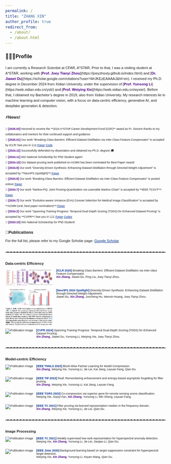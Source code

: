 ```yaml
---
permalink: /
title: "ZHANG XIN"
author_profile: true
redirect_from: 
  - /about/
  - /about.html
---
```


### 👩🏻‍💻Profile

<span style="font-family:Arial; font-size:0.8em;"> 
I am currently a Research Scientist at CFAR, A*STAR. Prior to that, I was a visiting student at A*STAR, working with [<span style="color:#4B0082;"><strong>Prof. Joey Tianyi Zhou</strong></span>](https://joeyzhouty.github.io/index.html) and [<span style="color:#4B0082;"><strong>Dr. Jiawei Du</strong></span>](https://scholar.google.com/citations?user=WrJKEzEAAAAJ&hl=en).  
I received my Ph.D. degree in December 2024 from Xidian University, under the supervision of [<span style="color:#4B0082;"><strong>Prof. Yunsong Li</strong></span>](https://web.xidian.edu.cn/ysli/) and [<span style="color:#4B0082;"><strong>Prof. Weiying Xie</strong></span>](https://web.xidian.edu.cn/wyxie/). Before that, I obtained my Bachelor’s degree in 2019, also from Xidian University.  
My research interests lie in machine learning and computer vision, with a focus on data-centric efficiency, generative AI, and deepfake generation & detection.
  
### ⚡️News!
<span style="font-family:Arial; font-size:0.8em;">
📌 <span style="color:#4B0082;"><strong>[2025.03]</strong></span> Honored to receive the **2024 A*STAR Career Development Fund (CDF)** award as PI.  
Sincere thanks to my collaborators and mentors for their continued support and guidance.<br>
📌 <span style="color:#4B0082;"><strong>[2025.01]</strong></span> Our work "Breaking Class Barriers: Efficient Dataset Distillation via Inter-Class Feature Compensator" is accepted by ICLR! See you in 🇸🇬 <a href="https://arxiv.org/abs/2408.06927" style="color:#00308B;">Paper</a>  <a href="https://github.com/zhangxin-xd/UFC" style="color:#00308B;">Code</a><br>
📌 <span style="color:#4B0082;"><strong>[2024.12]</strong></span> Successfully defended my dissertation and obtained my Ph.D. degree! 🎓 <br>
📌 <span style="color:#4B0082;"><strong>[2024.11]</strong></span> Win National Scholarship for PhD Student again! <br>
📌 <span style="color:#4B0082;"><strong>[2024.10]</strong></span> Our dataset pruning work published on ACMM has been nominated for Best Paper Award!<br>
📌 <span style="color:#4B0082;"><strong>[2024.9]</strong></span> Our work "Diversity-Driven Synthesis: Enhancing Dataset Distillation through Directed Weight Adjustment" is accepted by **NeurIPS (spotlight)**! <a href="https://arxiv.org/abs/2409.17612" style="color:#00308B;">Paper</a><br>
📌 <span style="color:#4B0082;"><strong>[2024.8]</strong></span> Our work "Breaking Class Barriers: Efficient Dataset Distillation via Inter-Class Feature Compensator" is posted online! <a href="https://arxiv.org/abs/2408.06927" style="color:#00308B;">Paper</a><br>
📌 <span style="color:#4B0082;"><strong>[2024.7]</strong></span> Our work "Markov-PQ: Joint Pruning-Quantization via Learnable Markov Chain" is accepted by **IEEE TCSVT**! <a href="https://ieeexplore.ieee.org/document/10620340" style="color:#00308B;">Paper</a><br>
📌 <span style="color:#4B0082;"><strong>[2024.7]</strong></span> Our work "Evolution-aware VAriance (EVA) Coreset Selection for Medical Image Classification" is accepted by **ACMM (oral, best paper nomination)**! <a href="https://arxiv.org/abs/2406.05677" style="color:#00308B;">Paper</a><br>
📌 <span style="color:#4B0082;"><strong>[2024.2]</strong></span> Our work "Spanning Training Progress: Temporal Dual-Depth Scoring (TDDS) for Enhanced Dataset Pruning" is accepted by **CVPR**! See you in 🇺🇸 <a href="https://scholar.google.com/citations?view_op=view_citation&hl=zh-CN&user=rJMMViQAAAAJ&citation_for_view=rJMMViQAAAAJ:Tyk-4Ss8FVUC" style="color:#00308B;">Paper</a> <a href="https://github.com/zhangxin-xd/Dataset-Pruning-TDDS" style="color:#00308B;">Codes</a><br>
📌 <span style="color:#4B0082;"><strong>[2023.10]</strong></span>  Win National Scholarship for PhD Student!
</span>

### 📝Publications

For the full list, please refer to my Google Scholar page: <a href="https://scholar.google.com/citations?user=rJMMViQAAAAJ&hl=zh-CN&oi=ao" style="color:#00308B;">Google Scholar</a>

<hr style="border: none; border-top: 2px dashed #bbb; margin: 2.5em 0;" />

**Data-centric Efficiency**

<style>
  .publication-container {
    clear: both;
    margin-bottom: 2em;
    font-size:0.8em
  }

  .publication-container img {
    float: left;
    margin-right: 10px;
    margin-bottom: 10px;
    max-width: 150px;
    max-height: 150px;
  }
</style>

<div class="publication-container">
  <img src="./images/UFC.png" alt="Publication Image">
  
  <div>
    <span style="color: #00308B; font-weight: bold">[ICLR 2025]</span> Breaking Class Barriers: Efficient Dataset Distillation via Inter-class Feature Compensator.
 <br>
    <strong style="color:#4B0082;">Xin Zhang</strong>, Jiawei Du, Ping Liu, Joey Tianyi Zhou.
  </div>
</div>

<div class="publication-container">
  <img src="./images/DWA.png" alt="Publication Image">
  
  <div>
    <span style="color: #00308B; font-weight: bold">[NeurIPS 2024 Spotlight]</span> Diversity-Driven Synthesis: Enhancing Dataset Distillation through Directed Weight Adjustment.
 <br>
    Jiawei Du, <strong style="color:#4B0082;">Xin Zhang</strong>, Juncheng Hu, Wenxin Huang, Joey Tianyi Zhou.
  </div>
</div>

<div class="publication-container">
  <img src="./images/TDDS.png" alt="Publication Image">
  
  <div>
    <span style="color: #00308B; font-weight: bold">[CVPR 2024]</span> Spanning Training Progress: Temporal Dual-Depth Scoring (TDDS) for Enhanced Dataset Pruning. <br>
    <strong style="color:#4B0082;">Xin Zhang</strong>, Jiawei Du, Yunsong Li, Weiying Xie, Joey Tianyi Zhou.
  </div>
</div>

<hr style="border: none; border-top: 2px dashed #bbb; margin: 2.5em 0;" />

**Model-centric Efficiency**

<div class="publication-container">
  <img src="./images/BPL.png" alt="Publication Image">
  
  <div>
    <span style="color: #00308B; font-weight: bold">[IEEE TNNLS 2023]</span> Block-Wise Partner Learning for Model Compression. <br>
    <strong style="color:#4B0082;">Xin Zhang</strong>, Weiying Xie, Yunsong Li, Jie Lei, Kai Jiang, Leyuan Fang, Qian Du. 
  </div>
</div>

<div class="publication-container">
  <img src="./images/REAF.png" alt="Publication Image">
  
  <div>
    <span style="color: #00308B; font-weight: bold">[IEEE TIP 2023]</span> Reaf: Remembering enhancement and entropy-based asymptotic forgetting for filter pruning.<br>
    <strong style="color:#4B0082;">Xin Zhang</strong>, Weiying Xie, Yunsong Li, Kai Jiang, Leyuan Fang. 
  </div>
</div>


<div class="publication-container">
  <img src="./images/CCSG.png" alt="Publication Image">
  
  <div>
    <span style="color: #00308B; font-weight: bold">[IEEE TGRS 2023]</span> Co-compression via superior gene for remote sensing scene classification.<br>
    Weiying Xie, Xiaoyi Fan, <strong style="color:#4B0082;">Xin Zhang</strong>, Yunsong Li, Min Sheng, Leyuan Fang.
  </div>
</div>

<div class="publication-container">
  <img src="./images/LRMF.jpg" alt="Publication Image">
  
  <div>
    <span style="color: #00308B; font-weight: bold">[IEEE TC 2021]</span> Filter pruning via learned representation median in the frequency domain. <br>
    <strong style="color:#4B0082;">Xin Zhang</strong>, Weiying Xie, Yunsong Li, Jie Lei, Qian Du.
  </div>
</div>




<hr style="border: none; border-top: 2px dashed #bbb; margin: 2.5em 0;" />

**Image Processing**

<div class="publication-container">
  <img src="./images/WSLRR.png" alt="Publication Image">
  
  <div>
    <span style="color: #00308B; font-weight: bold">[IEEE TC 2021]</span> Weakly supervised low-rank representation for hyperspectral anomaly detection. <br>
    Weiying Xie, <strong style="color:#4B0082;">Xin Zhang</strong>, Yunsong Li, Jie Lei, Jiaojiao Li, Qian Du.
  </div>
</div>

<div class="publication-container">
  <img src="./images/DBLP.jpg" alt="Publication Image">
  
  <div>
    <span style="color: #00308B; font-weight: bold">[IEEE Jstar 2020]</span> Background learning based on target suppression constraint for hyperspectral target detection. <br>
    Weiying Xie, <strong style="color:#4B0082;">Xin Zhang</strong>, Yunsong Li, Keyan Wang, Qian Du.
  </div>
</div>

<script type='text/javascript' id='mapmyvisitors' src='https://mapmyvisitors.com/map.js?cl=ffffff&w=300&t=tt&d=_vRR3FmDwVIvtBQN_6bKVbHop3k2KYNfbwrXqK5rBgQ'></script>


